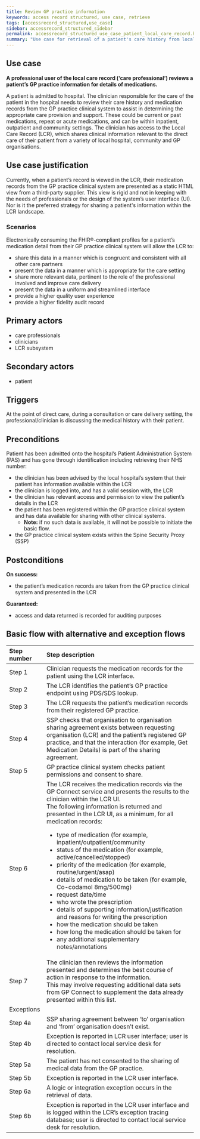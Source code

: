 ```yaml
---
title: Review GP practice information
keywords: access record structured, use case, retrieve
tags: [accessrecord_structured,use_case]
sidebar: accessrecord_structured_sidebar
permalink: accessrecord_structured_use_case_patient_local_care_record.html
summary: "Use case for retrieval of a patient's care history from local care record on GP system"
---
```


## Use case ##
**A professional user of the local care record (‘care professional’) reviews a patient’s GP practice information for details of medications.**

A patient is admitted to hospital. The clinician responsible for the care of the patient in the hospital needs to review their care history and medication records from the GP practice clinical system to assist in determining the appropriate care provision and support. These could be current or past medications, repeat or acute medications, and can be within inpatient, outpatient and community settings. The clinician has access to the Local Care Record (LCR), which shares clinical information relevant to the direct care of their patient from a variety of local hospital, community and GP organisations.

## Use case justification ##
Currently, when a patient’s record is viewed in the LCR, their medication records from the GP practice clinical system are presented as a static HTML view from a third-party supplier. This view is rigid and not in keeping with the needs of professionals or the design of the system’s user interface (UI). Nor is it the preferred strategy for sharing a patient's information within the LCR landscape. 

### Scenarios ###
Electronically consuming the FHIR&reg;-compliant profiles for a patient’s medication detail from their GP practice clinical system will allow the LCR to:
-	share this data in a manner which is congruent and consistent with all other care partners
-	present the data in a manner which is appropriate for the care setting
-	share more relevant data, pertinent to the role of the professional involved and improve care delivery
-	present the data in a uniform and streamlined interface
-	provide a higher quality user experience
-	provide a higher fidelity audit record

## Primary actors ##
- care professionals
-	clinicians
-	LCR subsystem

## Secondary actors ##
- patient

## Triggers ##
At the point of direct care, during a consultation or care delivery setting, the professional/clinician is discussing the medical history with their patient.

## Preconditions ##
Patient has been admitted onto the hospital’s Patient Administration System (PAS) and has gone through identification including retrieving their NHS number:
 -	the clinician has been advised by the local hospital’s system that their patient has information available within the LCR
 -	the clinician is logged into, and has a valid session with, the LCR
 -	the clinician has relevant access and permission to view the patient’s details in the LCR
 -	the patient has been registered within the GP practice clinical system and has data available for sharing with other clinical systems.
    -  **Note:** if no such data is available, it will not be possible to initiate the basic flow.
 -	the GP practice clinical system exists within the Spine Security Proxy (SSP)


## Postconditions ##

**On success:**
- the patient’s medication records are taken from the GP practice clinical system and presented in the LCR

**Guaranteed:**
-	 access and data returned is recorded for auditing purposes

## Basic flow with alternative and exception flows ##

 

| Step number | Step description |
| :---- | :-------------- | 
| Step 1 | Clinician requests the medication records for the patient using the LCR interface. |
| Step 2 | The LCR identifies the patient’s GP practice endpoint using PDS/SDS lookup. |
| Step 3 | The LCR requests the patient’s medication records from their registered GP practice. |
| Step 4 | SSP checks that organisation to organisation sharing agreement exists between requesting organisation (LCR) and the patient’s registered GP practice, and that the interaction (for example, Get Medication Details) is part of the sharing agreement. |
| Step 5 | GP practice clinical system checks patient permissions and consent to share. | 
| Step 6 | 	The LCR receives the medication records via the GP Connect service and presents the results to the clinician within the LCR UI.<br>The following information is returned and presented in the LCR UI, as a minimum, for all medication records:<br><ul><li> type of medication (for example, inpatient/outpatient/community<li> status of the medication (for example, active/cancelled/stopped)<li> priority of the medication (for example, routine/urgent/asap)<li> details of medication to be taken (for example, Co-codamol 8mg/500mg)<li> request date/time<li> who wrote the prescription<li> details of supporting information/justification and reasons for writing the prescription<li> how the medication should be taken<li> how long the medication should be taken for<br><li> any additional supplementary notes/annotations</ul> | 	
| Step 7 | The clinician then reviews the information presented and determines the best course of action in response to the information.<br>This may involve requesting additional data sets from GP Connect to supplement the data already presented within this list. | 
| Exceptions |  | 
| Step 4a | SSP sharing agreement between ‘to’ organisation and ‘from’ organisation doesn’t exist. | 
| Step 4b | Exception is reported in LCR user interface; user is directed to contact local service desk for resolution. | 
| Step 5a | The patient has not consented to the sharing of medical data from the GP practice. | 
| Step 5b | Exception is reported in the LCR user interface. | 
| Step 6a | A logic or integration exception occurs in the retrieval of data. | 
| Step 6b | Exception is reported in the LCR user interface and is logged within the LCR’s exception tracing database; user is directed to contact local service desk for resolution. | 


